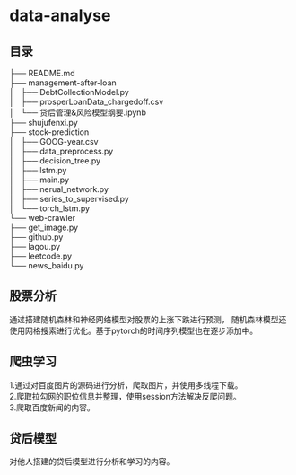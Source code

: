 # data-analyse
## 目录
├── README.md   
├── management-after-loan  
│   ├── DebtCollectionModel.py  
│   ├── prosperLoanData_chargedoff.csv  
│   └── 贷后管理&风险模型纲要.ipynb  
├── shujufenxi.py  
├── stock-prediction  
│   ├── GOOG-year.csv  
│   ├── data_preprocess.py  
│   ├── decision_tree.py  
│   ├── lstm.py  
│   ├── main.py  
│   ├── nerual_network.py  
│   ├── series_to_supervised.py  
│   └── torch_lstm.py  
└── web-crawler  
    ├── get_image.py  
    ├── github.py  
    ├── lagou.py  
    ├── leetcode.py  
    └── news_baidu.py   
## 股票分析
通过搭建随机森林和神经网络模型对股票的上涨下跌进行预测，
随机森林模型还使用网格搜索进行优化。基于pytorch的时间序列模型也在逐步添加中。

## 爬虫学习
1.通过对百度图片的源码进行分析，爬取图片，并使用多线程下载。  
2.爬取拉勾网的职位信息并整理，使用session方法解决反爬问题。  
3.爬取百度新闻的内容。  

## 贷后模型
对他人搭建的贷后模型进行分析和学习的内容。
